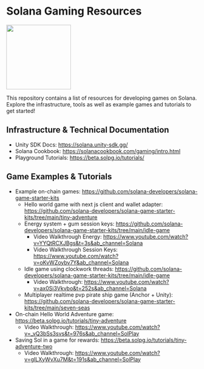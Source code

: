 # Solana Gaming Resources

<a href="https://docs.magicblock.gg"><img height="170x" src="https://i.imgur.com/mYinlU7.png" /></a>

This repository contains a list of resources for developing games on Solana. Explore the infrastructure, tools as well as example games and tutorials to get started!

## Infrastructure & Technical Documentation

- Unity SDK Docs: https://solana.unity-sdk.gg/
- Solana Cookbook: https://solanacookbook.com/gaming/intro.html
- Playground Tutorials: https://beta.solpg.io/tutorials/

## Game Examples & Tutorials

- Example on-chain games: https://github.com/solana-developers/solana-game-starter-kits
  - Hello world game with next js client and wallet adapter: https://github.com/solana-developers/solana-game-starter-kits/tree/main/tiny-adventure
  - Energy system + gum session keys: https://github.com/solana-developers/solana-game-starter-kits/tree/main/idle-game
    - Video Walkthrough Energy: https://www.youtube.com/watch?v=YYQtRCXJBgs&t=3s&ab_channel=Solana
    - Video Walkthrough Session Keys: https://www.youtube.com/watch?v=oKvWZoybv7Y&ab_channel=Solana
  - Idle game using clockwork threads: https://github.com/solana-developers/solana-game-starter-kits/tree/main/idle-game
    - Video Walkthrough: https://www.youtube.com/watch?v=ax0Si3Vkvbo&t=252s&ab_channel=Solana
  - Multiplayer realtime pvp pirate ship game (Anchor + Unity): https://github.com/solana-developers/solana-game-starter-kits/tree/main/seven-seas
- On-chain Hello World Adventure game: https://beta.solpg.io/tutorials/tiny-adventure
  - Video Walkthrough: https://www.youtube.com/watch?v=_vQ3bSs3svs&t=976s&ab_channel=SolPlay
- Saving Sol in a game for rewards: https://beta.solpg.io/tutorials/tiny-adventure-two
  - Video Walkthrough: https://www.youtube.com/watch?v=gILXyWvXu7M&t=191s&ab_channel=SolPlay

